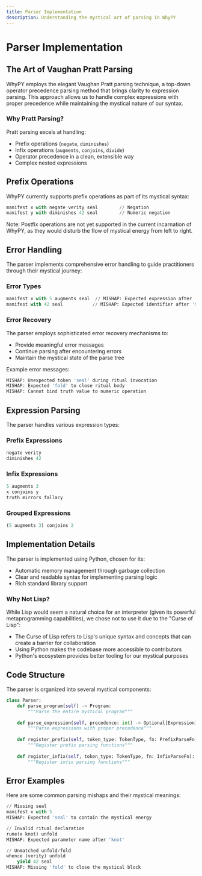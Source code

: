 ```yaml
---
title: Parser Implementation
description: Understanding the mystical art of parsing in WhyPY
---
```


# Parser Implementation

## The Art of Vaughan Pratt Parsing

WhyPY employs the elegant Vaughan Pratt parsing technique, a top-down operator precedence parsing method that brings clarity to expression parsing. This approach allows us to handle complex expressions with proper precedence while maintaining the mystical nature of our syntax.

### Why Pratt Parsing?

Pratt parsing excels at handling:
- Prefix operations (`negate`, `diminishes`)
- Infix operations (`augments`, `conjoins`, `divide`)
- Operator precedence in a clean, extensible way
- Complex nested expressions

## Prefix Operations

WhyPY currently supports prefix operations as part of its mystical syntax:

```python
manifest x with negate verity seal        // Negation
manifest y with diminishes 42 seal        // Numeric negation
```

Note: Postfix operations are not yet supported in the current incarnation of WhyPY, as they would disturb the flow of mystical energy from left to right.

## Error Handling

The parser implements comprehensive error handling to guide practitioners through their mystical journey:

### Error Types

```python
manifest x with 5 augments seal  // MISHAP: Expected expression after 'augments'
manifest with 42 seal           // MISHAP: Expected identifier after 'manifest'
```

### Error Recovery

The parser employs sophisticated error recovery mechanisms to:
- Provide meaningful error messages
- Continue parsing after encountering errors
- Maintain the mystical state of the parse tree

Example error messages:
```python
MISHAP: Unexpected token 'seal' during ritual invocation
MISHAP: Expected 'fold' to close ritual body
MISHAP: Cannot bind truth value to numeric operation
```

## Expression Parsing

The parser handles various expression types:

### Prefix Expressions
```python
negate verity
diminishes 42
```

### Infix Expressions
```python
5 augments 3
x conjoins y
truth mirrors fallacy
```

### Grouped Expressions
```python
(5 augments 3) conjoins 2
```

## Implementation Details

The parser is implemented using Python, chosen for its:
- Automatic memory management through garbage collection
- Clear and readable syntax for implementing parsing logic
- Rich standard library support

### Why Not Lisp?

While Lisp would seem a natural choice for an interpreter (given its powerful metaprogramming capabilities), we chose not to use it due to the "Curse of Lisp":
- The Curse of Lisp refers to Lisp's unique syntax and concepts that can create a barrier for collaboration
- Using Python makes the codebase more accessible to contributors
- Python's ecosystem provides better tooling for our mystical purposes

## Code Structure

The parser is organized into several mystical components:

```python
class Parser:
    def parse_program(self) -> Program:
        """Parse the entire mystical program"""
        
    def parse_expression(self, precedence: int) -> Optional[Expression]:
        """Parse expressions with proper precedence"""
        
    def register_prefix(self, token_type: TokenType, fn: PrefixParseFn):
        """Register prefix parsing functions"""
        
    def register_infix(self, token_type: TokenType, fn: InfixParseFn):
        """Register infix parsing functions"""
```

## Error Examples

Here are some common parsing mishaps and their mystical meanings:

```python
// Missing seal
manifest x with 5
MISHAP: Expected 'seal' to contain the mystical energy

// Invalid ritual declaration
rune(x knot) unfold
MISHAP: Expected parameter name after 'knot'

// Unmatched unfold/fold
whence (verity) unfold
    yield 42 seal
MISHAP: Missing 'fold' to close the mystical block
```
